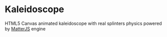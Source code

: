 # Kaleidoscope

HTML5 Canvas animated kaleidoscope with real splinters physics powered by [MatterJS](https://brm.io/matter-js/) engine
